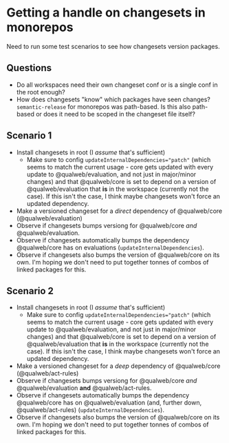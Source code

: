 # Getting a handle on changesets in monorepos

Need to run some test scenarios to see how changesets version packages.

## Questions

- Do all workspaces need their own changeset conf or is a single conf in the root enough?
- How does changesets "know" which packages have seen changes? `semantic-release` for monorepos was path-based. Is this also path-based or does it need to be scoped in the changeset file itself?

## Scenario 1

- Install changesets in root (I *assume* that's sufficient)
  - Make sure to config `updateInternalDependencies="patch"` (which seems to match the current usage - core gets updated with every update to @qualweb/evaluation, and not just in major/minor changes) and that @qualweb/core is set to depend on a version of @qualweb/evaluation that **is** in the workspace (currently not the case). If this isn't the case, I think maybe changesets won't force an updated dependency.
- Make a versioned changeset for a *direct* dependency of @qualweb/core (@qualweb/evaluation)
- Observe if changesets bumps versiong for @qualweb/core *and* @qualweb/evaluation.
- Observe if changesets automatically bumps the dependency @qualweb/core has on evaluations (`updateInternalDependencies`).
- Observe if changesets also bumps the version of @qualweb/core on its own. I'm hoping we don't need to put together tonnes of combos of linked packages for this.

## Scenario 2

- Install changesets in root (I *assume* that's sufficient)
  - Make sure to config `updateInternalDependencies="patch"` (which seems to match the current usage - core gets updated with every update to @qualweb/evaluation, and not just in major/minor changes) and that @qualweb/core is set to depend on a version of @qualweb/evaluation that **is** in the workspace (currently not the case). If this isn't the case, I think maybe changesets won't force an updated dependency.
- Make a versioned changeset for a *deep* dependency of @qualweb/core (@qualweb/act-rules)
- Observe if changesets bumps versiong for @qualweb/core *and* @qualweb/evaluation **and** @qualweb/act-rules.
- Observe if changesets automatically bumps the dependency @qualweb/core has on @qualweb/evaluation (and, further down, @qualweb/act-rules) (`updateInternalDependencies`).
- Observe if changesets also bumps the version of @qualweb/core on its own. I'm hoping we don't need to put together tonnes of combos of linked packages for this.